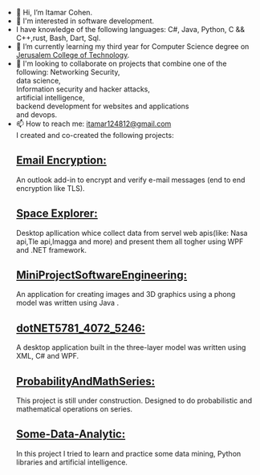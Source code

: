 - 👋 Hi, I’m Itamar Cohen.
- 👀 I'm interested in software development. 
- I have knowledge of the following languages: C#, Java, Python, C && C++,rust, Bash, Dart, Sql.
- 🌱 I’m currently learning my third year for Computer Science degree on <a href=https://www.jct.ac.il/en>Jerusalem College of Technology</a>.
- 💞️ I'm looking to collaborate on projects that combine one of the following: 
   Networking Security,</br>
   data science,</br>
   Information security and hacker attacks,</br>
   artificial intelligence,</br>
   backend development for websites and applications</br>and devops.</br>
- 📫 How to reach me: itamar124812@gmail.com </br>
   I created and co-created the following projects:</br>
   <h2><a href=https://github.com/itamar124812/Email-Encryption> Email Encryption: </a></h2>
    An outlook add-in to encrypt and verify e-mail messages (end to end encryption like TLS).</br>
   <h2><a href=https://github.com/omcoch/SpaceExplorer> Space Explorer: </a></h2>
    Desktop apllication whice collect data from servel web apis(like: Nasa api,Tle api,Imagga and more) and present them all togher using WPF and .NET framework.</br>
   <h2><a href=https://github.com/itamar124812/MiniProjectSoftwareEngineering> MiniProjectSoftwareEngineering:</a></h2>
   An application for creating images and 3D graphics using a phong model was written using Java .</br>
   <h2><a href=https://github.com/itamar124812/dotNET5781_4072_5246> dotNET5781_4072_5246:</a></h2>
   A desktop application built in the three-layer model was written using XML, C# and WPF.</br>
   <h2><a href= https://github.com/itamar124812/ProbabilityAndMathSeries>ProbabilityAndMathSeries:</a></h2>
   This project is still under construction. Designed to do probabilistic and mathematical operations on series.</br>
   <h2><a href=https://github.com/itamar124812/Some-Data-Analytic>Some-Data-Analytic:</a></h2>
   In this project I tried to learn and practice some data mining, Python libraries and artificial intelligence.
<!---
itamar124812/itamar124812 is a ✨ special ✨ repository because its `README.md` (this file) appears on your GitHub profile.
You can click the Preview link to take a look at your changes.
--->
